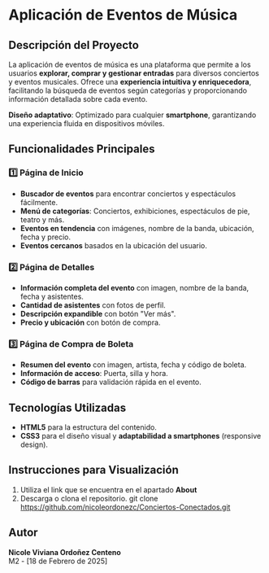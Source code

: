 # Aplicación de Eventos de Música

## Descripción del Proyecto
La aplicación de eventos de música es una plataforma que permite a los usuarios **explorar, comprar y gestionar entradas** para diversos conciertos y eventos musicales. Ofrece una **experiencia intuitiva y enriquecedora**, facilitando la búsqueda de eventos según categorías y proporcionando información detallada sobre cada evento.

**Diseño adaptativo**: Optimizado para cualquier **smartphone**, garantizando una experiencia fluida en dispositivos móviles.

## Funcionalidades Principales

### 1️⃣ Página de Inicio
- **Buscador de eventos** para encontrar conciertos y espectáculos fácilmente.
- **Menú de categorías**: Conciertos, exhibiciones, espectáculos de pie, teatro y más.
- **Eventos en tendencia** con imágenes, nombre de la banda, ubicación, fecha y precio.
- **Eventos cercanos** basados en la ubicación del usuario.

### 2️⃣ Página de Detalles
- **Información completa del evento** con imagen, nombre de la banda, fecha y asistentes.
- **Cantidad de asistentes** con fotos de perfil.
- **Descripción expandible** con botón "Ver más".
- **Precio y ubicación** con botón de compra.

### 3️⃣ Página de Compra de Boleta
- **Resumen del evento** con imagen, artista, fecha y código de boleta.
- **Información de acceso**: Puerta, silla y hora.
- **Código de barras** para validación rápida en el evento.

## Tecnologías Utilizadas
- **HTML5** para la estructura del contenido.
- **CSS3** para el diseño visual y **adaptabilidad a smartphones** (responsive design).

## Instrucciones para Visualización

1. Utiliza el link que se encuentra en el apartado **About**
2. Descarga o clona el repositorio.
   git clone <https://github.com/nicoleordonezc/Conciertos-Conectados.git>


## Autor

**Nicole Viviana Ordoñez Centeno**  
M2 - [18 de Febrero de 2025]
